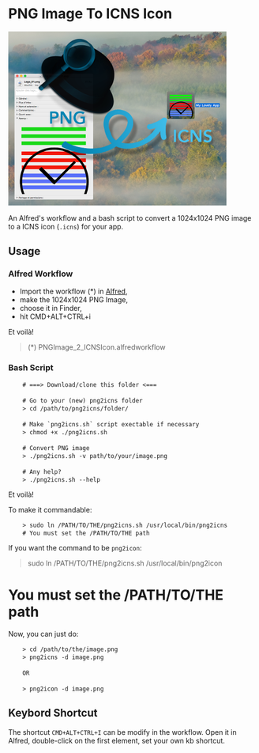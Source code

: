 # PNG Image To ICNS Icon

![Illustration](./assets/img/illustration.png)

An Alfred's workflow and a bash script to convert a 1024x1024 PNG image to a ICNS icon (`.icns`) for your app.

## Usage

### Alfred Workflow

* Import the workflow (*) in [Alfred](https://www.alfredapp.com/),
* make the 1024x1024 PNG Image,
* choose it in Finder,
* hit CMD+ALT+CTRL+i

Et voilà!

> (*) PNGImage_2_ICNSIcon.alfredworkflow

### Bash Script

        # ===> Download/clone this folder <===

        # Go to your (new) png2icns folder
        > cd /path/to/png2icns/folder/

        # Make `png2icns.sh` script exectable if necessary
        > chmod +x ./png2icns.sh

        # Convert PNG image
        > ./png2icns.sh -v path/to/your/image.png

        # Any help?
        > ./png2icns.sh --help

Et voilà!

To make it commandable:

        > sudo ln /PATH/TO/THE/png2icns.sh /usr/local/bin/png2icns
        # You must set the /PATH/TO/THE path

If you want the command to be `png2icon`:

> sudo ln /PATH/TO/THE/png2icns.sh /usr/local/bin/png2icon
# You must set the /PATH/TO/THE path


Now, you can just do:

        > cd /path/to/the/image.png
        > png2icns -d image.png

        OR

        > png2icon -d image.png



## Keybord Shortcut

The shortcut `CMD+ALT+CTRL+I` can be modify in the workflow. Open it in Alfred, double-click on the first element, set your own kb shortcut.
